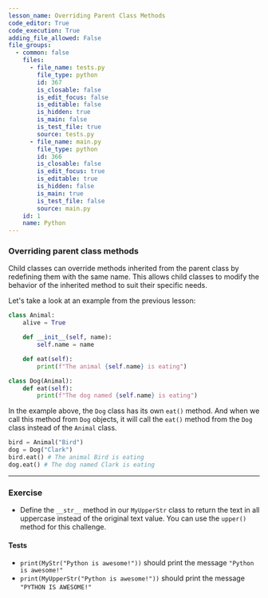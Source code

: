 ```yaml
---
lesson_name: Overriding Parent Class Methods
code_editor: True
code_execution: True
adding_file_allowed: False
file_groups:
  - common: false
    files:
      - file_name: tests.py
        file_type: python
        id: 367
        is_closable: false
        is_edit_focus: false
        is_editable: false
        is_hidden: true
        is_main: false
        is_test_file: true
        source: tests.py
      - file_name: main.py
        file_type: python
        id: 366
        is_closable: false
        is_edit_focus: true
        is_editable: true
        is_hidden: false
        is_main: true
        is_test_file: false
        source: main.py
    id: 1
    name: Python
---
```


### Overriding parent class methods

Child classes can override methods inherited from the parent class by redefining them with the same name. This allows child classes to modify the behavior of the inherited method to suit their specific needs.

Let's take a look at an example from the previous lesson:

```python
class Animal:
    alive = True

    def __init__(self, name):
        self.name = name

    def eat(self):
        print(f"The animal {self.name} is eating")

class Dog(Animal):
    def eat(self):
        print(f"The dog named {self.name} is eating")
```

In the example above, the `Dog` class has its own `eat()` method. And when we call this method from `Dog` objects, it will call the `eat()` method from the `Dog` class instead of the `Animal` class.

```python
bird = Animal("Bird")
dog = Dog("Clark")
bird.eat() # The animal Bird is eating
dog.eat() # The dog named Clark is eating
```

---

### Exercise

- Define the `__str__` method in our `MyUpperStr` class to return the text in all uppercase instead of the original text value. You can use the `upper()` method for this challenge.

#### Tests

<ul>
<li id="test-1"><code>print(MyStr("Python is awesome!"))</code> should print the message <code>"Python is awesome!"</code></li>
<li id="test-2"><code>print(MyUpperStr("Python is awesome!"))</code> should print the message <code>"PYTHON IS AWESOME!"</code></li>
</ul>
